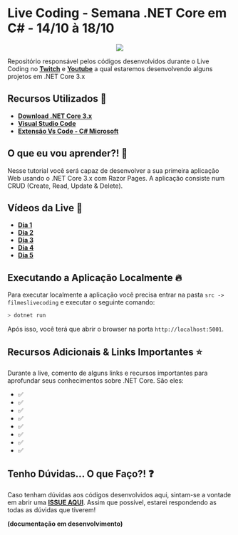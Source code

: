 # Live Coding - Semana .NET Core em C# - 14/10 à 18/10

<p align="center">
    <img src="https://i.postimg.cc/JhMc1Thw/net-core.png" />
</p>

Repositório responsável pelos códigos desenvolvidos durante o Live Coding no **[Twitch]()** e **[Youtube]()** a qual estaremos desenvolvendo alguns projetos em .NET Core 3.x

## Recursos Utilizados 🚀

* **[Download .NET Core 3.x](https://aka.ms/AA69ihe)** 
* **[Visual Studio Code](https://aka.ms/AA692ys)** 
* **[Extensão Vs Code - C# Microsoft](https://aka.ms/AA692zh)** 

## O que eu vou aprender?! 📘

Nesse tutorial você será capaz de desenvolver a sua primeira aplicação Web usando o .NET Core 3.x com Razor Pages. A aplicação consiste num CRUD (Create, Read, Update & Delete).

## Vídeos da Live 🎥

* **[Dia 1]()**
* **[Dia 2]()**
* **[Dia 3]()**
* **[Dia 4]()**
* **[Dia 5]()**

## Executando a Aplicação Localmente 🔥

Para executar localmente a aplicação você precisa entrar na pasta `src -> filmeslivecoding` e executar o seguinte comando:

```bash
> dotnet run
```

Após isso, você terá que abrir o browser na porta `http://localhost:5001`.

## Recursos Adicionais & Links Importantes  ⭐️

Durante a live, comento de alguns links e recursos importantes para aprofundar seus conhecimentos sobre .NET Core. São eles:

- ✅ **[]()**
- ✅ **[]()**
- ✅ **[]()**
- ✅ **[]()**
- ✅ **[]()**
- ✅ **[]()**
- ✅ **[]()**
- ✅ **[]()**

## Tenho Dúvidas... O que Faço?! ❓

Caso tenham dúvidas aos códigos desenvolvidos aqui, sintam-se a vontade em abrir uma **[ISSUE AQUI](https://github.com/glaucia86/live-dotnetcore/issues)**. Assim que possível, estarei respondendo as todas as dúvidas que tiverem!

**(documentação em desenvolvimento)**